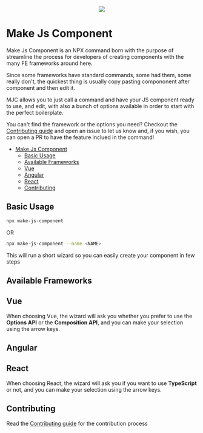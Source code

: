 <p align="center">
   <img src="https://github.com/Giuliano1993/make-js-component/assets/12759050/bedcd81f-431b-4699-9771-ba5c237ec68f" />
</p>

# Make Js Component

Make Js Component is an NPX command born with the purpose of streamline the process for developers of creating components with the many FE frameworks around here.

Since some frameworks have standard commands, some had them, some really don't, the quickest thing is usually copy pasting compononent after component and then edit it.

MJC allows you to just call a command and have your JS component ready to use, and edit, with also a bunch of options available in order to start with the perfect boilerplate.

You can't find the framework or the options you need? Checkout the [Contributing guide](./CONTRIBUTING.md) and open an issue to let us know and, if you wish, you can open a PR to have the feature inclued in the command!

- [Make Js Component](#make-js-component)
  - [Basic Usage](#basic-usage)
  - [Available Frameworks](#available-frameworks)
  - [Vue](#vue)
  - [Angular](#angular)
  - [React](#react)
  - [Contributing](#contributing)

## Basic Usage

```bash
npx make-js-component
```

OR

```bash
npx make-js-component --name <NAME>
```

This will run a short wizard so you can easily create your component in few steps

## Available Frameworks

## Vue

When choosing Vue, the wizard will ask you whether you prefer to use the **Options API** or the **Composition API**, and you can make your selection using the arrow keys.

## Angular

## React

When choosing React, the wizard will ask you if you want to use **TypeScript** or not, and you can make your selection using the arrow keys.

## Contributing

Read the [Contributing guide](./CONTRIBUTING.md) for the contribution process
